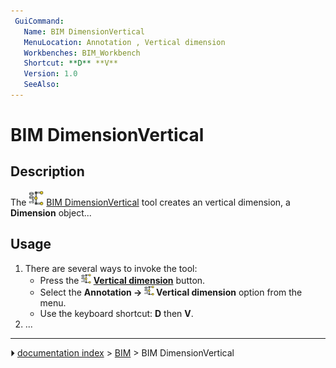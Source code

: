```yaml
---
 GuiCommand:
   Name: BIM DimensionVertical
   MenuLocation: Annotation , Vertical dimension
   Workbenches: BIM_Workbench
   Shortcut: **D** **V**
   Version: 1.0
   SeeAlso: 
---
```


# BIM DimensionVertical

## Description

The <img alt="" src=images/BIM_DimensionVertical.svg  style="width:24px;"> [BIM DimensionVertical](BIM_DimensionVertical.md) tool creates an vertical dimension, a **Dimension** object\...

## Usage

1.  There are several ways to invoke the tool:
    -   Press the **<img src="images/BIM_DimensionVertical.svg" width=16px> [Vertical dimension](BIM_DimensionVertical.md)** button.
    -   Select the **Annotation → <img src="images/BIM_DimensionVertical.svg" width=16px> Vertical dimension** option from the menu.
    -   Use the keyboard shortcut: **D** then **V**.
2.  \...



---
⏵ [documentation index](../README.md) > [BIM](BIM_Workbench.md) > BIM DimensionVertical
